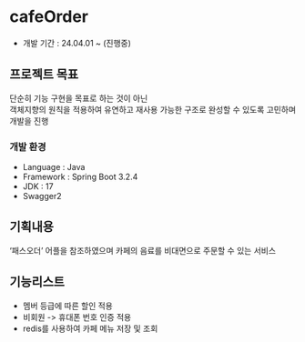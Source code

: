 # cafeOrder
- 개발 기간 : 24.04.01 ~ (진행중)

## 프로젝트 목표
단순히 기능 구현을 목표로 하는 것이 아닌  
객체지향의 원칙을 적용하여 유연하고 재사용 가능한 구조로 완성할 수 있도록 고민하며 개발을 진행

### 개발 환경
- Language : Java
- Framework : Spring Boot 3.2.4
- JDK : 17
- Swagger2
 
## 기획내용
‘패스오더’ 어플을 참조하였으며 카페의 음료를 비대면으로 주문할 수 있는 서비스

## 기능리스트

- 멤버 등급에 따른 할인 적용
- 비회원 -> 휴대폰 번호 인증 적용
- redis를 사용하여 카페 메뉴 저장 및 조회 


